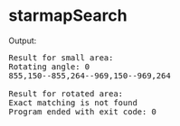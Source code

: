 # starmapSearch
Output: <br>
<pre>
Result for small area:
Rotating angle: 0
855,150--855,264--969,150--969,264

Result for rotated area:
Exact matching is not found
Program ended with exit code: 0
</pre>

